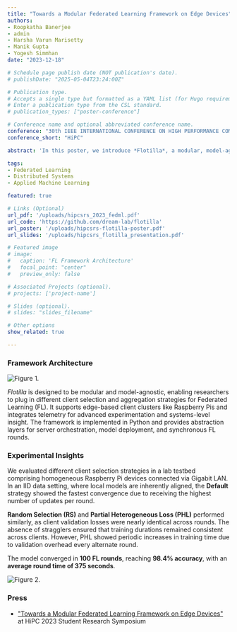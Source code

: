 ```yaml
---
title: "Towards a Modular Federated Learning Framework on Edge Devices"
authors:
- Roopkatha Banerjee
- admin
- Harsha Varun Marisetty
- Manik Gupta
- Yogesh Simmhan
date: "2023-12-18"

# Schedule page publish date (NOT publication's date).
# publishDate: "2025-05-04T23:24:00Z"

# Publication type.
# Accepts a single type but formatted as a YAML list (for Hugo requirements).
# Enter a publication type from the CSL standard.
# publication_types: ["poster-conference"]

# Conference name and optional abbreviated conference name.
conference: "30th IEEE INTERNATIONAL CONFERENCE ON HIGH PERFORMANCE COMPUTING, DATA, & ANALYTICS (2023)"
conference_short: "HiPC"

abstract: 'In this poster, we introduce *Flotilla*, a modular, model-agnostic Federated Learning (FL) framework that supports synchronous client-selection and aggregation strategies, and FL model deployment and training on edge client clusters, with telemetry for advanced systems research.'

tags:
- Federated Learning
- Distributed Systems
- Applied Machine Learning

featured: true

# Links (Optional)
url_pdf: '/uploads/hipcsrs_2023_fedml.pdf'
url_code: 'https://github.com/dream-lab/flotilla'
url_poster: '/uploads/hipcsrs-flotilla-poster.pdf'
url_slides: '/uploads/hipcsrs_flotilla_presentation.pdf'

# Featured image
# image:
#   caption: 'FL Framework Architecture'
#   focal_point: "center"
#   preview_only: false

# Associated Projects (optional).
# projects: ['project-name']

# Slides (optional).
# slides: "slides_filename"

# Other options
show_related: true

---
```


### Framework Architecture
![Figure 1.](publication\conference-poster\hipcsrs_2023_fedml.png)

*Flotilla* is designed to be modular and model-agnostic, enabling researchers to plug in different client selection and aggregation strategies for Federated Learning (FL). It supports edge-based client clusters like Raspberry Pis and integrates telemetry for advanced experimentation and systems-level insight. The framework is implemented in Python and provides abstraction layers for server orchestration, model deployment, and synchronous FL rounds.

### Experimental Insights

We evaluated different client selection strategies in a lab testbed comprising homogeneous Raspberry Pi devices connected via Gigabit LAN. In an IID data setting, where local models are inherently aligned, the **Default** strategy showed the fastest convergence due to receiving the highest number of updates per round.

**Random Selection (RS)** and **Partial Heterogeneous Loss (PHL)** performed similarly, as client validation losses were nearly identical across rounds. The absence of stragglers ensured that training durations remained consistent across clients. However, PHL showed periodic increases in training time due to validation overhead every alternate round.

The model converged in **100 FL rounds**, reaching **98.4% accuracy**, with an **average round time of 375 seconds**.

![Figure 2.](publication\conference-poster\hipcsrs_2023_fedml_training_graph.png)

### Press
* ["Towards a Modular Federated Learning Framework on Edge Devices"](https://2023.hipc.org/srs-2023/#:~:text=Towards%20a%20Modular%20Federated%20Learning%20Framework%20on%20Edge%20Devices) at HiPC 2023 Student Research Symposium
